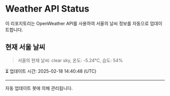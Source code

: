
# Weather API Status

이 리포지토리는 OpenWeather API를 사용하여 서울의 날씨 정보를 자동으로 업데이트합니다.

## 현재 서울 날씨
> 서울의 현재 날씨: clear sky, 온도: -5.24°C, 습도: 54%

⏳ 업데이트 시간: 2025-02-18 14:40:48 (UTC)

---
자동 업데이트 봇에 의해 관리됩니다.
